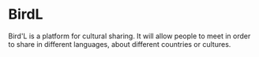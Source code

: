 BirdL 
=====

Bird'L is a platform for cultural sharing. It will allow people to meet in order to share in different languages, about different countries or cultures.
